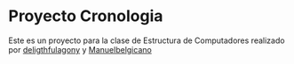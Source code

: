 # Proyecto Cronologia
Este es un proyecto para la clase de Estructura de Computadores realizado por [deligthfulagony](github.com/delightfulagony) y [Manuelbelgicano](github.com/Manuelbelgicano)

